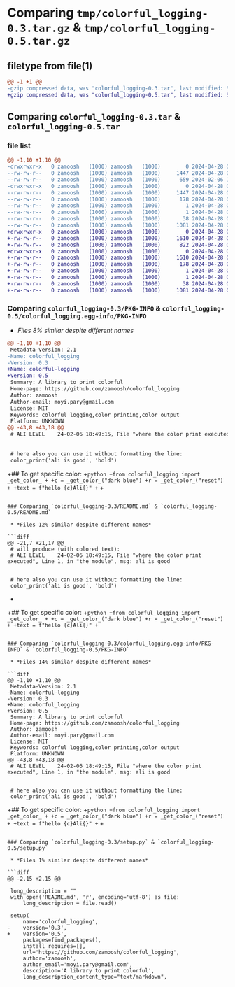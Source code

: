 # Comparing `tmp/colorful_logging-0.3.tar.gz` & `tmp/colorful_logging-0.5.tar.gz`

## filetype from file(1)

```diff
@@ -1 +1 @@
-gzip compressed data, was "colorful_logging-0.3.tar", last modified: Sun Apr 28 07:08:12 2024, max compression
+gzip compressed data, was "colorful_logging-0.5.tar", last modified: Sun Apr 28 07:27:16 2024, max compression
```

## Comparing `colorful_logging-0.3.tar` & `colorful_logging-0.5.tar`

### file list

```diff
@@ -1,10 +1,10 @@
-drwxrwxr-x   0 zamoosh   (1000) zamoosh   (1000)        0 2024-04-28 07:08:12.571385 colorful_logging-0.3/
--rw-rw-r--   0 zamoosh   (1000) zamoosh   (1000)     1447 2024-04-28 07:08:12.571385 colorful_logging-0.3/PKG-INFO
--rw-rw-r--   0 zamoosh   (1000) zamoosh   (1000)      659 2024-02-06 15:25:50.000000 colorful_logging-0.3/README.md
-drwxrwxr-x   0 zamoosh   (1000) zamoosh   (1000)        0 2024-04-28 07:08:12.567381 colorful_logging-0.3/colorful_logging.egg-info/
--rw-rw-r--   0 zamoosh   (1000) zamoosh   (1000)     1447 2024-04-28 07:08:12.000000 colorful_logging-0.3/colorful_logging.egg-info/PKG-INFO
--rw-rw-r--   0 zamoosh   (1000) zamoosh   (1000)      178 2024-04-28 07:08:12.000000 colorful_logging-0.3/colorful_logging.egg-info/SOURCES.txt
--rw-rw-r--   0 zamoosh   (1000) zamoosh   (1000)        1 2024-04-28 07:08:12.000000 colorful_logging-0.3/colorful_logging.egg-info/dependency_links.txt
--rw-rw-r--   0 zamoosh   (1000) zamoosh   (1000)        1 2024-04-28 07:08:12.000000 colorful_logging-0.3/colorful_logging.egg-info/top_level.txt
--rw-rw-r--   0 zamoosh   (1000) zamoosh   (1000)       38 2024-04-28 07:08:12.571385 colorful_logging-0.3/setup.cfg
--rw-rw-r--   0 zamoosh   (1000) zamoosh   (1000)     1081 2024-04-28 07:03:47.000000 colorful_logging-0.3/setup.py
+drwxrwxr-x   0 zamoosh   (1000) zamoosh   (1000)        0 2024-04-28 07:27:16.809104 colorful_logging-0.5/
+-rw-rw-r--   0 zamoosh   (1000) zamoosh   (1000)     1610 2024-04-28 07:27:16.809104 colorful_logging-0.5/PKG-INFO
+-rw-rw-r--   0 zamoosh   (1000) zamoosh   (1000)      822 2024-04-28 07:13:32.000000 colorful_logging-0.5/README.md
+drwxrwxr-x   0 zamoosh   (1000) zamoosh   (1000)        0 2024-04-28 07:27:16.809104 colorful_logging-0.5/colorful_logging.egg-info/
+-rw-rw-r--   0 zamoosh   (1000) zamoosh   (1000)     1610 2024-04-28 07:27:16.000000 colorful_logging-0.5/colorful_logging.egg-info/PKG-INFO
+-rw-rw-r--   0 zamoosh   (1000) zamoosh   (1000)      178 2024-04-28 07:27:16.000000 colorful_logging-0.5/colorful_logging.egg-info/SOURCES.txt
+-rw-rw-r--   0 zamoosh   (1000) zamoosh   (1000)        1 2024-04-28 07:27:16.000000 colorful_logging-0.5/colorful_logging.egg-info/dependency_links.txt
+-rw-rw-r--   0 zamoosh   (1000) zamoosh   (1000)        1 2024-04-28 07:27:16.000000 colorful_logging-0.5/colorful_logging.egg-info/top_level.txt
+-rw-rw-r--   0 zamoosh   (1000) zamoosh   (1000)       38 2024-04-28 07:27:16.809104 colorful_logging-0.5/setup.cfg
+-rw-rw-r--   0 zamoosh   (1000) zamoosh   (1000)     1081 2024-04-28 07:27:02.000000 colorful_logging-0.5/setup.py
```

### Comparing `colorful_logging-0.3/PKG-INFO` & `colorful_logging-0.5/colorful_logging.egg-info/PKG-INFO`

 * *Files 8% similar despite different names*

```diff
@@ -1,10 +1,10 @@
 Metadata-Version: 2.1
-Name: colorful_logging
-Version: 0.3
+Name: colorful-logging
+Version: 0.5
 Summary: A library to print colorful
 Home-page: https://github.com/zamoosh/colorful_logging
 Author: zamoosh
 Author-email: moyi.pary@gmail.com
 License: MIT
 Keywords: colorful logging,color printing,color output
 Platform: UNKNOWN
@@ -43,8 +43,18 @@
 # ALI LEVEL    24-02-06 18:49:15, File "where the color print executed", Line 1, in "the module", msg: ali is good
 
 
 # here also you can use it without formatting the line: 
 color_print('ali is good', 'bold')
 ```
 
+## To get specific color:
+```python
+from colorful_logging import _get_color_
+
+c = _get_color_("dark blue")
+r = _get_color_("reset")
+
+text = f"hello {c}Ali{}"
+```
+
```

### Comparing `colorful_logging-0.3/README.md` & `colorful_logging-0.5/README.md`

 * *Files 12% similar despite different names*

```diff
@@ -21,7 +21,17 @@
 # will produce (with colored text): 
 # ALI LEVEL    24-02-06 18:49:15, File "where the color print executed", Line 1, in "the module", msg: ali is good
 
 
 # here also you can use it without formatting the line: 
 color_print('ali is good', 'bold')
 ```
+
+## To get specific color:
+```python
+from colorful_logging import _get_color_
+
+c = _get_color_("dark blue")
+r = _get_color_("reset")
+
+text = f"hello {c}Ali{}"
+```
```

### Comparing `colorful_logging-0.3/colorful_logging.egg-info/PKG-INFO` & `colorful_logging-0.5/PKG-INFO`

 * *Files 14% similar despite different names*

```diff
@@ -1,10 +1,10 @@
 Metadata-Version: 2.1
-Name: colorful-logging
-Version: 0.3
+Name: colorful_logging
+Version: 0.5
 Summary: A library to print colorful
 Home-page: https://github.com/zamoosh/colorful_logging
 Author: zamoosh
 Author-email: moyi.pary@gmail.com
 License: MIT
 Keywords: colorful logging,color printing,color output
 Platform: UNKNOWN
@@ -43,8 +43,18 @@
 # ALI LEVEL    24-02-06 18:49:15, File "where the color print executed", Line 1, in "the module", msg: ali is good
 
 
 # here also you can use it without formatting the line: 
 color_print('ali is good', 'bold')
 ```
 
+## To get specific color:
+```python
+from colorful_logging import _get_color_
+
+c = _get_color_("dark blue")
+r = _get_color_("reset")
+
+text = f"hello {c}Ali{}"
+```
+
```

### Comparing `colorful_logging-0.3/setup.py` & `colorful_logging-0.5/setup.py`

 * *Files 1% similar despite different names*

```diff
@@ -2,15 +2,15 @@
 
 long_description = ""
 with open('README.md', 'r', encoding='utf-8') as file:
     long_description = file.read()
 
 setup(
     name='colorful_logging',
-    version='0.3',
+    version='0.5',
     packages=find_packages(),
     install_requires=[],
     url='https://github.com/zamoosh/colorful_logging',
     author='zamoosh',
     author_email='moyi.pary@gmail.com',
     description='A library to print colorful',
     long_description_content_type="text/markdown",
```

